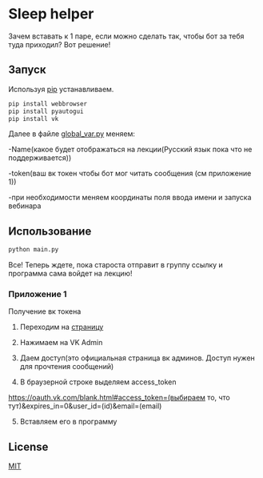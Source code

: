 # Sleep helper

Зачем вставать к 1 паре, если можно сделать так, чтобы бот за тебя туда приходил?
Вот решение!

## Запуск

Используя [pip](https://pip.pypa.io/en/stable/) устанавливаем.

```bash
pip install webbrowser
pip install pyautogui
pip install vk
```
Далее в файле [global_var.py](https://github.com/Emaisty/sleep_helper/blob/master/global_var.py) меняем:

-Name(какое будет отображаться на лекции(Русский язык пока что не поддерживается))

-token(ваш вк токен чтобы бот мог читать сообщения (см приложение 1))

-при необходимости меняем координаты поля ввода имени и запуска вебинара 


## Использование

```python
python main.py
```
Все! Теперь ждете, пока староста отправит в группу ссылку и программа сама войдет на лекцию!

### Приложение 1
Получение вк токена

1) Переходим на [страницу](https://vkhost.github.io/)

2) Нажимаем на VK Admin

3) Даем доступ(это официальная страница вк админов. Доступ нужен для прочтения сообщений)

4) В браузерной строке выделяем access_token

https://oauth.vk.com/blank.html#access_token=(выбираем то, что тут)&expires_in=0&user_id=(id)&email=(email)
  
5) Вставляем его в программу

## License
[MIT](https://choosealicense.com/licenses/mit/)
